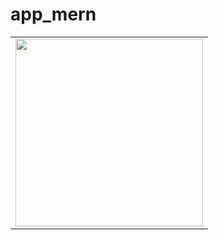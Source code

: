 # app_mern

<table>
<tr>
  <td><img src="https://user-images.githubusercontent.com/70117105/223144278-4837425d-9c1d-4538-9b68-2d0c9c12e370.gif" width="300"></td>
</tr>
</table>
